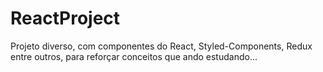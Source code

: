 # ReactProject
Projeto diverso, com componentes do React, Styled-Components, Redux entre outros, para reforçar conceitos que ando estudando...
